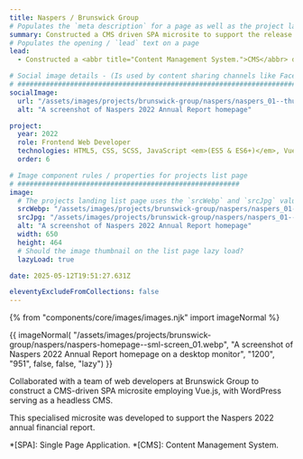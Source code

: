 ```yaml
---
title: Naspers / Brunswick Group
# Populates the `meta description` for a page as well as the project landing page project-specific summary
summary: Constructed a CMS driven SPA microsite to support the release of Naspers PLC's 2022 annual financial information.
# Populates the opening / `lead` text on a page
lead:
  - Constructed a <abbr title="Content Management System.">CMS</abbr> driven <abbr title="Single Page Application.">SPA</abbr> microsite to support the release of Naspers PLC's 2022 annual financial information.

# Social image details - (Is used by content sharing channels like Facebook, Twitter, WhatsApp, LinkedIn, RSS readers etc.)
# ##########################################################################################################################
socialImage:
  url: "/assets/images/projects/brunswick-group/naspers/naspers_01--thumbnail.jpg"
  alt: "A screenshot of Naspers 2022 Annual Report homepage"

project:
  year: 2022
  role: Frontend Web Developer
  technologies: HTML5, CSS, SCSS, JavaScript <em>(ES5 & ES6+)</em>, Vue.JS, GSAP, Bootstrap 5, Webpack, Bitbucket, WordPress <em>(Headless CMS Config & Advanced Custom Fields)</em>, Photoshop, Figma, JIRA, Confluence.
  order: 6

# Image component rules / properties for projects list page
# #######################################################
image:
  # The projects landing list page uses the `srcWebp` and `srcJpg` values
  srcWebp: "/assets/images/projects/brunswick-group/naspers/naspers_01--thumbnail.webp"
  srcJpg: "/assets/images/projects/brunswick-group/naspers/naspers_01--thumbnail.jpg"
  alt: "A screenshot of Naspers 2022 Annual Report homepage"
  width: 650
  height: 464
  # Should the image thumbnail on the list page lazy load?
  lazyLoad: true

date: 2025-05-12T19:51:27.631Z

eleventyExcludeFromCollections: false
---
```


{% from "components/core/images/images.njk" import imageNormal %}

{{ imageNormal(
  "/assets/images/projects/brunswick-group/naspers/naspers-homepage--sml-screen_01.webp",
  "A screenshot of Naspers 2022 Annual Report homepage on a desktop monitor",
  "1200",
  "951",
  false,
  false,
  "lazy")
}}

Collaborated with a team of web developers at Brunswick Group to construct a CMS-driven SPA microsite employing Vue.js, with WordPress serving as a headless CMS.

This specialised microsite was developed to support the Naspers 2022 annual financial report.

*[SPA]: Single Page Application.
*[CMS]: Content Management System.
